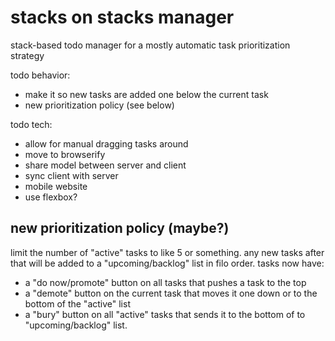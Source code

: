 # stacks on stacks manager

stack-based todo manager for a mostly automatic task prioritization strategy

todo behavior:
* make it so new tasks are added one below the current task
* new prioritization policy (see below)

todo tech:
* allow for manual dragging tasks around
* move to browserify
* share model between server and client
* sync client with server
* mobile website
* use flexbox?



## new prioritization policy (maybe?)
limit the number of "active" tasks to like 5 or something. any new tasks after that will be added to a "upcoming/backlog" list in filo order.
tasks now have:
- a "do now/promote" button on all tasks that pushes a task to the top
- a "demote" button on the current task that moves it one down or to the bottom of the "active" list
- a "bury" button on all "active" tasks that sends it to the bottom of to "upcoming/backlog" list.